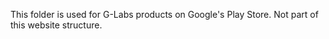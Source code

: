 This folder is used for G-Labs products on Google's Play Store.
Not part of this website structure.

